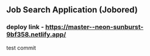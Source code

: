## Job Search Application (Jobored)

### deploy link - https://master--neon-sunburst-9bf358.netlify.app/

test commit

